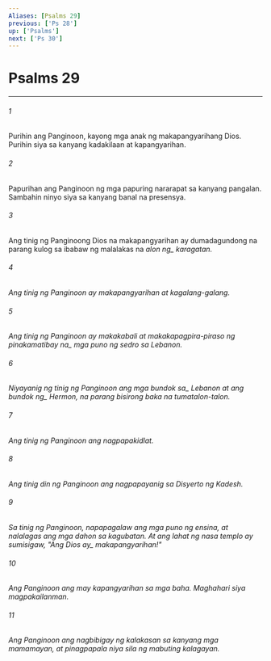 ```yaml
---
Aliases: [Psalms 29]
previous: ['Ps 28']
up: ['Psalms']
next: ['Ps 30']
---
```

# Psalms 29

***






















###### 1 










Purihin ang Panginoon, kayong mga anak ng makapangyarihang Dios. Purihin siya sa kanyang kadakilaan at kapangyarihan. 





















###### 2 










Papurihan ang Panginoon ng mga papuring nararapat sa kanyang pangalan. Sambahin ninyo siya sa kanyang banal na presensya. 





















###### 3 










Ang tinig ng Panginoong Dios na makapangyarihan ay dumadagundong na parang kulog sa ibabaw ng malalakas na <i class="trans-change">alon ng_ karagatan. 





















###### 4 










Ang tinig ng Panginoon ay makapangyarihan at kagalang-galang. 





















###### 5 










Ang tinig ng Panginoon ay makakabali at makakapagpira-piraso ng <i class="trans-change">pinakamatibay na_ mga puno ng sedro sa Lebanon. 





















###### 6 










Niyayanig ng tinig ng Panginoon ang <i class="trans-change">mga bundok sa_ Lebanon at ang <i class="trans-change">bundok ng_ Hermon, na parang bisirong baka na tumatalon-talon. 





















###### 7 










Ang tinig ng Panginoon ang nagpapakidlat. 





















###### 8 










Ang tinig din ng Panginoon ang nagpapayanig sa Disyerto ng Kadesh. 





















###### 9 










Sa tinig ng Panginoon, napapagalaw ang mga puno ng ensina, at nalalagas ang mga dahon sa kagubatan. At ang lahat ng nasa templo ay sumisigaw, "<i class="trans-change">Ang Dios ay_ makapangyarihan!" 





















###### 10 










Ang Panginoon ang may kapangyarihan sa mga baha. Maghahari siya magpakailanman. 





















###### 11 










Ang Panginoon ang nagbibigay ng kalakasan sa kanyang mga mamamayan, at pinagpapala niya sila ng mabuting kalagayan.
